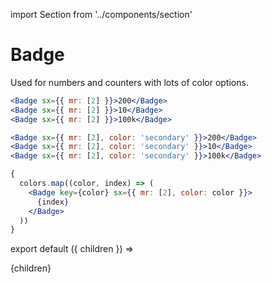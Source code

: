 import Section from '../components/section'

# Badge

Used for numbers and counters with lots of color options.

```jsx live
<Badge sx={{ mr: [2] }}>200</Badge>
<Badge sx={{ mr: [2] }}>10</Badge>
<Badge sx={{ mr: [2] }}>100k</Badge>
```

```jsx live
<Badge sx={{ mr: [2], color: 'secondary' }}>200</Badge>
<Badge sx={{ mr: [2], color: 'secondary' }}>10</Badge>
<Badge sx={{ mr: [2], color: 'secondary' }}>100k</Badge>
```

```jsx live
{
  colors.map((color, index) => (
    <Badge key={color} sx={{ mr: [2], color: color }}>
      {index}
    </Badge>
  ))
}
```

export default ({ children }) => <Section name='badge'>{children}</Section>
